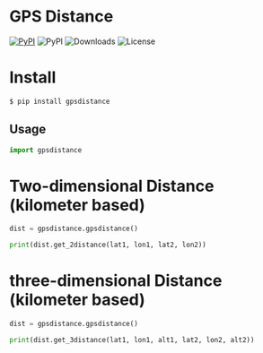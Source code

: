 # GPS Distance

 [![PyPI](https://img.shields.io/pypi/pyversions/gpsdistance.svg)](https://pypi.org/project/gpsdistance/)
 ![PyPI](https://img.shields.io/pypi/wheel/gpsdistance.svg)
 ![Downloads](https://img.shields.io/pypi/dm/gpsdistance.svg?color=red)
 ![License](https://img.shields.io/pypi/l/gpsdistance.svg)

# Install

```bash
$ pip install gpsdistance
```

## Usage


```python
import gpsdistance
```

# Two-dimensional Distance (kilometer based)

```python
dist = gpsdistance.gpsdistance()

print(dist.get_2distance(lat1, lon1, lat2, lon2))
```


# three-dimensional Distance (kilometer based)

```python
dist = gpsdistance.gpsdistance()

print(dist.get_3distance(lat1, lon1, alt1, lat2, lon2, alt2))
```

